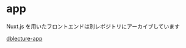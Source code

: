 # app

Nuxt.js を用いたフロントエンドは別レポジトリにアーカイブしています

[dblecture-app](https://github.com/mkobayashime/dblecture-app)